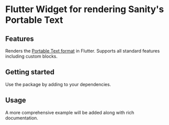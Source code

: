 # Flutter Widget for rendering Sanity's Portable Text

## Features

Renders the [Portable Text format](https://github.com/portabletext/portabletext)
in Flutter. Supports all standard features including custom blocks.

## Getting started

Use the package by adding to your dependencies.

## Usage

A more comprehensive example will be added along with rich documentation.
